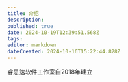 ```yaml
---
title: 介绍
description: 
published: true
date: 2024-10-19T12:39:51.568Z
tags: 
editor: markdown
dateCreated: 2024-10-16T15:22:44.828Z
---
```


睿思达软件工作室自2018年建立